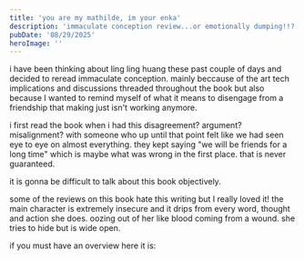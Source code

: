 ```yaml
---
title: 'you are my mathilde, im your enka'
description: 'immaculate conception review...or emotionally dumping!!?!? who knows!'
pubDate: '08/29/2025'
heroImage: ''
---
```

i have been thinking about ling ling huang these past couple of days and decided to reread immaculate conception. mainly beccause of the art tech implications and discussions threaded throughout the book but also because I wanted to remind myself of what it means to disengage from a friendship that making just isn't working anymore. 

i first read the book when i had this disagreement? argument? misalignment? with someone who up until that point felt like we had seen eye to eye on almost everything. they kept saying "we will be friends for a long time" which is maybe what was wrong in the first place. that is never guaranteed. 

it is gonna be difficult to talk about this book objectively. 

some of the reviews on this book hate this writing but I really loved it! the main character is extremely insecure and it drips from every word, thought and action she does. oozing out of her like blood coming from a wound. she tries to hide but is wide open. 

if you must have an overview here it is: 
